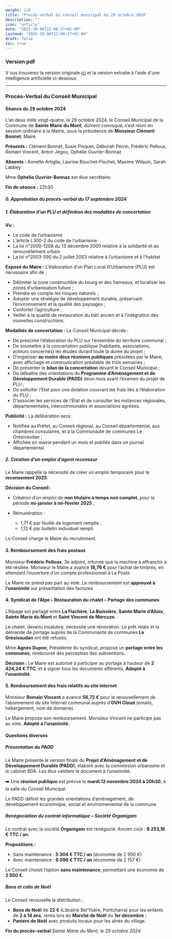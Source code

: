 ```yaml
---
weight: 120
title: "Procès-verbal du conseil municipal du 29 octobre 2024"
description: ""
icon: "article"
date: "2025-10-06T22:08:27+02:00"
lastmod: "2025-10-06T22:08:27+02:00"
draft: false
toc: true
---
```


### Version pdf
V ous trouverez la version originale [ici](../files/PROCES_VERBAL_REUNION_DU_29_octobre_2024.pdf) et la version extraite à l'aide d'une intelligence artificielle ci-dessous

---

### Procès-Verbal du Conseil Municipal

#### Séance du 29 octobre 2024

L’an deux mille vingt-quatre, le 29 octobre 2024, le Conseil Municipal de la Commune de **Sainte Marie du Mont**, dûment convoqué, s’est réuni en session ordinaire à la Mairie, sous la présidence de **Monsieur Clément Bonnet**, Maire.

**Présents :**
Clément Bonnet, Susie Pinquet, Déborah Perrin, Frédéric Pelloux, Romain Vincent, Anton Jegou, Ophélie Ouvrier-Bonnaz

**Absents :**
Annette Artiglia, Laurine Bouchet-Flochet, Maxime Wilquin, Sarah Labbey

Mme **Ophélie Ouvrier-Bonnaz** est élue secrétaire.

**Fin de séance :** 22h30


##### 0. Approbation du procès-verbal du 17 septembre 2024


##### 1. Élaboration d’un PLU et définition des modalités de concertation

**Vu :**

* Le code de l’urbanisme
* L’article L300-2 du code de l’urbanisme
* La loi n°2000-1208 du 13 décembre 2000 relative à la solidarité et au renouvellement urbain
* La loi n°2003-590 du 2 juillet 2003 relative à l’urbanisme et à l’habitat

**Exposé du Maire :**
L’élaboration d’un Plan Local d’Urbanisme (PLU) est nécessaire afin de :

* Délimiter la zone constructible du bourg et des hameaux, et localiser les zones d’urbanisation future ;
* Prendre en compte les risques naturels ;
* Adopter une stratégie de développement durable, préservant l’environnement et la qualité des paysages ;
* Conforter l’agriculture ;
* Veiller à la qualité de restauration du bâti ancien et à l’intégration des nouvelles constructions.

**Modalités de concertation :**
Le Conseil Municipal décide :

* De prescrire l’élaboration du PLU sur l’ensemble du territoire communal ;
* De soumettre à la concertation publique (habitants, associations, acteurs concernés) les études durant toute la durée du projet ;
* D’organiser **au moins deux réunions publiques** présidées par le Maire, avec affichage et communication préalable de trois semaines ;
* De présenter le **bilan de la concertation** devant le Conseil Municipal ;
* De débattre des orientations du **Programme d’Aménagement et de Développement Durable (PADD)** deux mois avant l’examen du projet de PLU ;
* De solliciter l’État pour une dotation couvrant les frais liés à l’élaboration du PLU ;
* D’associer les services de l’État et de consulter les instances régionales, départementales, intercommunales et associations agréées.

**Publicité :**
La délibération sera :

* Notifiée au Préfet, au Conseil régional, au Conseil départemental, aux chambres consulaires, et à la Communauté de communes Le Grésivaudan ;
* Affichée en mairie pendant un mois et publiée dans un journal départemental.


##### 2. Création d’un emploi d’agent recenseur

Le Maire rappelle la nécessité de créer un emploi temporaire pour le **recensement 2025**.

**Décision du Conseil :**

* Création d’un emploi de **non titulaire à temps non complet**, pour la période **mi-janvier à mi-février 2025** ;
* Rémunération :

  * 1,71 € par feuille de logement remplie ;
  * 1,13 € par bulletin individuel rempli.

Le Conseil charge le Maire du recrutement.


#### 3. Remboursement des frais postaux

Monsieur **Frédéric Pelloux**, 3e adjoint, informe que la machine à affranchir a été résiliée.
Monsieur le Maire a avancé **18,76 €** pour l’achat de timbres, en attendant l’ouverture d’un compte professionnel à La Poste.

Le Maire ne prend pas part au vote.
Le remboursement est **approuvé à l’unanimité** sur présentation des factures.


#### 4. Syndicat de l’Alpe – Restauration du chalet – Portage des communes

L’Alpage est partagé entre **La Flachère**, **La Buissière**, **Sainte Marie d’Alloix**, **Sainte Marie du Mont** et **Saint Vincent de Mercuze**.

Le chalet, devenu insalubre, nécessite une rénovation.
Le prêt relais et la demande de portage auprès de la Communauté de communes **Le Grésivaudan** ont été refusés.

Mme **Agnès Dupon**, Présidente du syndicat, propose un **portage entre les communes**, remboursé dès perception des subventions.

**Décision :**
Le Maire est autorisé à participer au portage à hauteur de **2 424,24 € TTC**, et à signer tous les documents afférents.
**Adopté à l’unanimité.**


#### 5. Remboursement des frais relatifs au site internet

Monsieur **Romain Vincent** a avancé **56,72 €** pour le renouvellement de l’abonnement du site Internet communal auprès d’**OVH Cloud** (emails, hébergement, nom de domaine).

Le Maire propose son remboursement.
Monsieur Vincent ne participe pas au vote.
**Adopté à l’unanimité.**


#### Questions diverses

##### Présentation du PADD

Le Maire présente la version finale du **Projet d’Aménagement et de Développement Durable (PADD)**, élaboré avec la commission urbanisme et le cabinet BDA.
Les élus valident le document à l’unanimité.

➡️ Une **réunion publique** est prévue le **mardi 12 novembre 2024 à 20h30**, à la salle du Conseil Municipal.

Le PADD définit les grandes orientations d’aménagement, de développement économique, social et environnemental de la commune.


##### Renégociation du contrat informatique – Société Organigam

Le contrat avec la société **Organigam** est renégocié.
Ancien coût : **8 253,16 € TTC / an**.

**Propositions :**

* Sans maintenance : **5 304 € TTC / an** (économie de 2 950 €)
* Avec maintenance : **6 096 € TTC / an** (économie de 2 157 €)

Le Conseil choisit l’option **sans maintenance**, permettant une économie de **2 950 €**.


##### Bons et colis de Noël

Le Conseil renouvelle la distribution :

* **Bons de Noël** de **22 €** (Librairie Bel’Ysère, Pontcharra) pour les enfants de **2 à 14 ans**, remis lors du **Marché de Noël** du **1er décembre** ;
* **Paniers de Noël** avec produits locaux pour les aînés du village.


**Fin du procès-verbal**
*Sainte Marie du Mont, le 29 octobre 2024*

